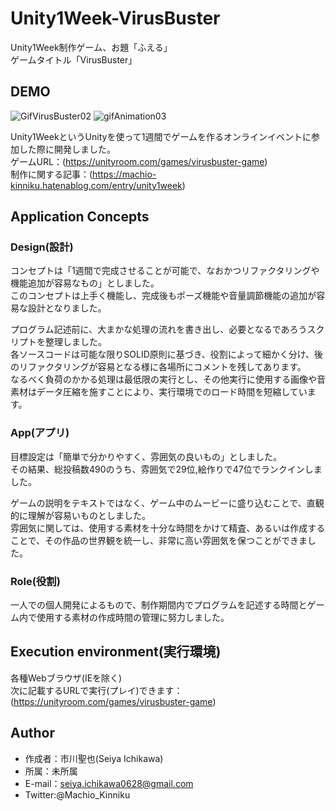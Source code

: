 # Unity1Week-VirusBuster
Unity1Week制作ゲーム、お題「ふえる」  
ゲームタイトル「VirusBuster」

## DEMO

![GifVirusBuster02](https://user-images.githubusercontent.com/62211872/90852131-a4186480-e3b1-11ea-819d-18f236d1f2be.gif)
![gifAnimation03](https://user-images.githubusercontent.com/62211872/90317015-5a6aec80-df61-11ea-9762-cdd2ba66893e.gif)  

Unity1WeekというUnityを使って1週間でゲームを作るオンラインイベントに参加した際に開発しました。  
ゲームURL：(https://unityroom.com/games/virusbuster-game)  
制作に関する記事：(https://machio-kinniku.hatenablog.com/entry/unity1week) 

## Application Concepts
### Design(設計)
コンセプトは「1週間で完成させることが可能で、なおかつリファクタリングや機能追加が容易なもの」としました。  
このコンセプトは上手く機能し、完成後もポーズ機能や音量調節機能の追加が容易な設計となりました。  

プログラム記述前に、大まかな処理の流れを書き出し、必要となるであろうスクリプトを整理しました。  
各ソースコードは可能な限りSOLID原則に基づき、役割によって細かく分け、後のリファクタリングが容易となる様に各場所にコメントを残してあります。  
なるべく負荷のかかる処理は最低限の実行とし、その他実行に使用する画像や音素材はデータ圧縮を施すことにより、実行環境でのロード時間を短縮しています。

### App(アプリ)
目標設定は「簡単で分かりやすく、雰囲気の良いもの」としました。  
その結果、総投稿数490のうち、雰囲気で29位,絵作りで47位でランクインしました。  

ゲームの説明をテキストではなく、ゲーム中のムービーに盛り込むことで、直観的に理解が容易いものとしました。  
雰囲気に関しては、使用する素材を十分な時間をかけて精査、あるいは作成することで、その作品の世界観を統一し、非常に高い雰囲気を保つことができました。

### Role(役割)
一人での個人開発によるもので、制作期間内でプログラムを記述する時間とゲーム内で使用する素材の作成時間の管理に努力しました。  

## Execution environment(実行環境)
各種Webブラウザ(IEを除く)  
次に記載するURLで実行(プレイ)できます：(https://unityroom.com/games/virusbuster-game)  

## Author
* 作成者：市川聖也(Seiya Ichikawa)
* 所属：未所属
* E-mail：seiya.ichikawa0628@gmail.com
* Twitter:@Machio_Kinniku
